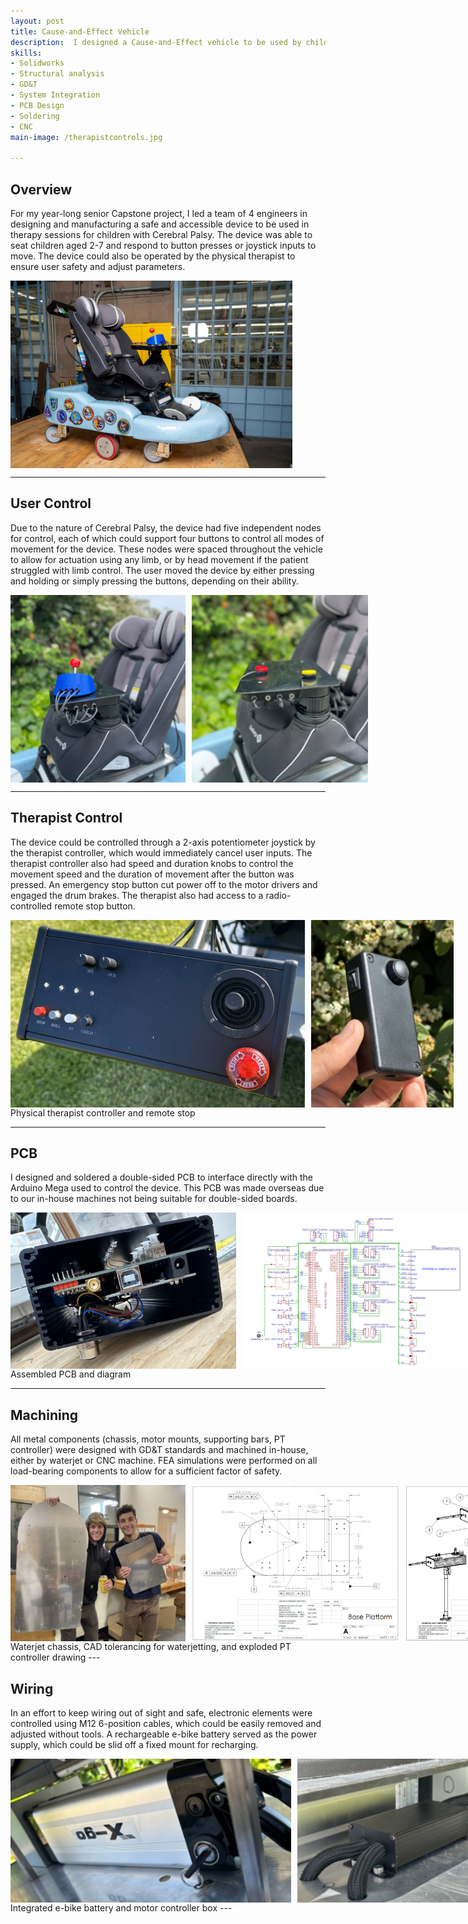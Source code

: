 ```yaml
---
layout: post
title: Cause-and-Effect Vehicle
description:  I designed a Cause-and-Effect vehicle to be used by children with Cerebral Palsy in physical therapy settings. I led the design and manufacturing for the chassis, drivetrain, and electronic hardware. This was my senior Capstone project and won the Mech E Top Technical Achievement award. 
skills: 
- Solidworks
- Structural analysis
- GD&T
- System Integration
- PCB Design
- Soldering
- CNC
main-image: /therapistcontrols.jpg

---
```


## Overview
For my year-long senior Capstone project, I led a team of 4 engineers in designing and manufacturing a safe and accessible device to be used in therapy sessions for children with Cerebral Palsy. The device was able to seat children aged 2-7 and respond to button presses or joystick inputs to move. The device could also be operated by the physical therapist to ensure user safety and adjust parameters. 

<div style="display: flex; gap: 10px;">
  <img src="/imagesreal/CapstoneWithShell.jpg" height="300" alt="Hub1">
</div>

---

## User Control
Due to the nature of Cerebral Palsy, the device had five independent nodes for control, each of which could support four buttons to control all modes of movement for the device. These nodes were spaced throughout the vehicle to allow for actuation using any limb, or by head movement if the patient struggled with limb control. The user moved the device by either pressing and holding or simply pressing the buttons, depending on their ability. 

<div style="display: flex; gap: 10px;">
  <img src="/imagesreal/Hub1.png" height="300" alt="Hub1">
  <img src="/imagesreal/Hub2.png" height="300" alt="Hub2">
</div>

---

## Therapist Control
The device could be controlled through a 2-axis potentiometer joystick by the therapist controller, which would immediately cancel user inputs. The therapist controller also had speed and duration knobs to control the movement speed and the duration of movement after the button was pressed. An emergency stop button cut power off to the motor drivers and engaged the drum brakes. The therapist also had access to a radio-controlled remote stop button. 

<div style="display: flex; gap: 10px;">
  <img src="/imagesreal/PTController.png" height="300" alt="Hub1">
  <img src="/imagesreal/RemoteStopped.jpg" height="300" alt="Hub2">
</div>
Physical therapist controller and remote stop

---

## PCB
I designed and soldered a double-sided PCB to interface directly with the Arduino Mega used to control the device. This PCB was made overseas due to our in-house machines not being suitable for double-sided boards.

<div style="display: flex; gap: 10px;">
  <img src="/imagesreal/AssembledPCB.png" height="250" alt="Hub1">
  <img src="/imagesreal/PCBSLD.png" height="250" alt="Hub2">
</div>
Assembled PCB and diagram

---

## Machining 
All metal components (chassis, motor mounts, supporting bars, PT controller) were designed with GD&T standards and machined in-house, either by waterjet or CNC machine. FEA simulations were performed on all load-bearing components to allow for a sufficient factor of safety. 
<div style="display: flex; gap: 10px;">
  <img src="/imagesreal/Waterjet.jpg" height="250" alt="Hub1">
  <img src="/imagesreal/GDandT.png" height="250" alt="Hub2">
  <img src="/imagesreal/ExplodedPT.png" height="250" alt="Hub3">
</div>
Waterjet chassis, CAD tolerancing for waterjetting, and exploded PT controller drawing
---

## Wiring
In an effort to keep wiring out of sight and safe, electronic elements were controlled using M12 6-position cables, which could be easily removed and adjusted without tools. A rechargeable e-bike battery served as the power supply, which could be slid off a fixed mount for recharging. 
<div style="display: flex; gap: 10px;">
  <img src="/imagesreal/Battery1.jpg" height="230" alt="Hub1">
  <img src="/imagesreal/MotorDriver1.jpg" height="230" alt="Hub2">
</div>
Integrated e-bike battery and motor controller box
---
